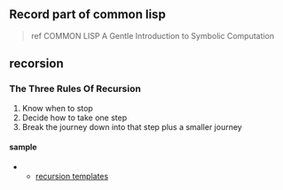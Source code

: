 ## Record part of common lisp
> ref COMMON LISP A Gentle Introduction to Symbolic Computation

## recorsion
### The Three Rules Of Recursion
1. Know when to stop
2. Decide how to take one step
3. Break the journey down into that step plus a smaller journey



#### sample
- 
  - [recursion templates](https://github.com/clay-f/CL_record/blob/master/recursion-templates.md)